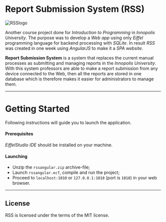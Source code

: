 # Report Submission System (RSS)

![**RSSlogo**](http://imgur.com/tqePsfV.png)

Another course project done for *Introduction to Programming* in *Innopolis University*. The purpose was to develop a *Web app* using only *Eiffel* programming language for backend processing with *SQLite*. In result *RSS* was created in one week using *AngularJS* to make it a *SPA website*.

**Report Submission System** is a system that replaces the current manual processes as submitting and managing reports in the *Innopolis University*. With this system professors are able to make a report submission from any device connected to the Web, then all the reports are stored in one database which is therefore makes it easier for administrators to manage them.

---

# Getting Started
Following instructions will guide you to launch the application.
#### Prerequisites
*EiffelStudio IDE* should be installed on your machine.
#### Launching
- Unzip the `rssangular.zip` archive-file;
- Launch `rssangular.ecf`, compile and run the project;
- Proceed to `localhost:1010` or `127.0.0.1:1010` (port is `1010`) in your web browser.

---

## License

RSS is licensed under the terms of the MIT license.

